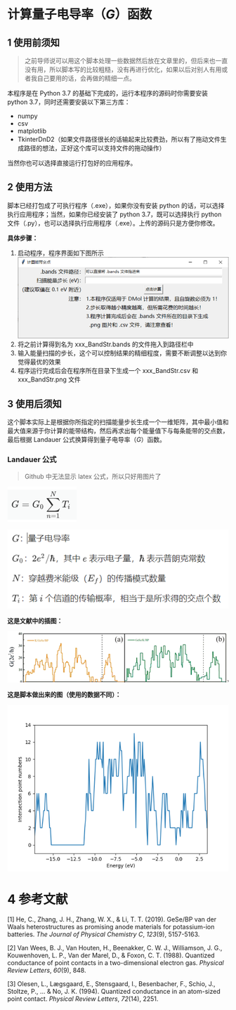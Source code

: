 # 计算量子电导率（*G*）函数

## 1 使用前须知

> 之前导师说可以用这个脚本处理一些数据然后放在文章里的，但后来也一直没有用，所以脚本写的比较粗糙，没有再进行优化，如果以后对别人有用或者我自己要用的话，会再做的精细一点。

本程序是在 Python 3.7 的基础下完成的，运行本程序的源码时你需要安装 python 3.7，同时还需要安装以下第三方库：

* numpy
* csv
* matplotlib
* TkinterDnD2（如果文件路径很长的话输起来比较费劲，所以有了拖动文件生成路径的想法，正好这个库可以支持文件的拖动操作）

当然你也可以选择直接运行打包好的应用程序。

## 2 使用方法

脚本已经打包成了可执行程序（.exe），如果你没有安装 python 的话，可以选择执行应用程序；当然，如果你已经安装了 python 3.7，既可以选择执行 python 文件（.py），也可以选择执行应用程序（.exe）。上传的源码只是方便你修改。

**具体步骤：**

1. 启动程序，程序界面如下图所示![screenshot1](screenshots/1.png)
2. 将之前计算得到名为 xxx_BandStr.bands 的文件拖入到路径栏中
3. 输入能量扫描的步长，这个可以控制结果的精细程度，需要不断调整以达到你觉得最优的效果
4. 程序运行完成后会在程序所在目录下生成一个 xxx_BandStr.csv 和 xxx_BandStr.png 文件



## 3 使用后须知

这个脚本实际上是根据你所指定的扫描能量步长生成一个一维矩阵，其中最小值和最大值来源于你计算的能带结构，然后再求出每个能量值下与每条能带的交点数，最后根据 Landauer 公式换算得到量子电导率（$G$）函数。

### Landauer 公式

>Github 中无法显示 latex 公式，所以只好用图片了

![screenshot2](screenshots/2.png)

![screenshot3](screenshots/3.png)

**这是文献中的插图：**

![screenshot4](screenshots/4.png)

**这是脚本做出来的图（使用的数据不同）：**

![screenshot5](screenshots/5.png)



# 4 参考文献

[1] He, C., Zhang, J. H., Zhang, W. X., & Li, T. T. (2019). GeSe/BP van der Waals heterostructures as promising anode materials for potassium-ion batteries. *The Journal of Physical Chemistry C*, *123*(9), 5157-5163. 

[2] Van Wees, B. J., Van Houten, H., Beenakker, C. W. J., Williamson, J. G., Kouwenhoven, L. P., Van der Marel, D., & Foxon, C. T. (1988). Quantized conductance of point contacts in a two-dimensional electron gas. *Physical Review Letters*, *60*(9), 848. 

[3] Olesen, L., Lægsgaard, E., Stensgaard, I., Besenbacher, F., Schio, J., Stoltze, P., ... & No, J. K. (1994). Quantized conductance in an atom-sized point contact. *Physical Review Letters*, *72*(14), 2251. 